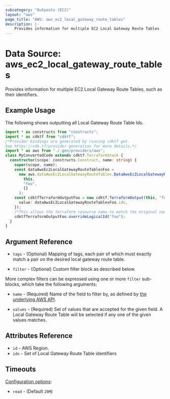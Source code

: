 ```yaml
---
subcategory: "Outposts (EC2)"
layout: "aws"
page_title: "AWS: aws_ec2_local_gateway_route_tables"
description: |-
    Provides information for multiple EC2 Local Gateway Route Tables
---
```


# Data Source: aws_ec2_local_gateway_route_tables

Provides information for multiple EC2 Local Gateway Route Tables, such as their identifiers.

## Example Usage

The following shows outputting all Local Gateway Route Table Ids.

```typescript
import * as constructs from "constructs";
import * as cdktf from "cdktf";
/*Provider bindings are generated by running cdktf get.
See https://cdk.tf/provider-generation for more details.*/
import * as aws from "./.gen/providers/aws";
class MyConvertedCode extends cdktf.TerraformStack {
  constructor(scope: constructs.Construct, name: string) {
    super(scope, name);
    const dataAwsEc2LocalGatewayRouteTablesFoo =
      new aws.dataAwsEc2LocalGatewayRouteTables.DataAwsEc2LocalGatewayRouteTables(
        this,
        "foo",
        {}
      );
    const cdktfTerraformOutputFoo = new cdktf.TerraformOutput(this, "foo_1", {
      value: dataAwsEc2LocalGatewayRouteTablesFoo.ids,
    });
    /*This allows the Terraform resource name to match the original name. You can remove the call if you don't need them to match.*/
    cdktfTerraformOutputFoo.overrideLogicalId("foo");
  }
}

```

## Argument Reference

* `tags` - (Optional) Mapping of tags, each pair of which must exactly match
  a pair on the desired local gateway route table.

* `filter` - (Optional) Custom filter block as described below.

More complex filters can be expressed using one or more `filter` sub-blocks,
which take the following arguments:

* `name` - (Required) Name of the field to filter by, as defined by
  [the underlying AWS API](https://docs.aws.amazon.com/AWSEC2/latest/APIReference/API_DescribeLocalGatewayRouteTables.html).

* `values` - (Required) Set of values that are accepted for the given field.
  A Local Gateway Route Table will be selected if any one of the given values matches.

## Attributes Reference

* `id` - AWS Region.
* `ids` - Set of Local Gateway Route Table identifiers

## Timeouts

[Configuration options](https://developer.hashicorp.com/terraform/language/resources/syntax#operation-timeouts):

- `read` - (Default `20M`)

<!-- cache-key: cdktf-0.17.0-pre.15 input-6cee9559daa21ba439753064a3a6eb96fd5b6326abef88de2b9f66f02ac0770e -->
